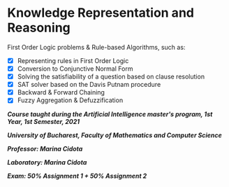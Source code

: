 # Knowledge Representation and Reasoning
First Order Logic problems & Rule-based Algorithms, such as:
- [x] Representing rules in First Order Logic
- [x] Conversion to Conjunctive Normal Form
- [x] Solving the satisfiability of a question based on clause resolution
- [x] SAT solver based on the Davis Putnam procedure
- [x] Backward & Forward Chaining
- [x] Fuzzy Aggregation & Defuzzification

***Course taught during the Artificial Intelligence master's program, 1st Year, 1st Semester, 2021***

***University of Bucharest, Faculty of Mathematics and Computer Science***

***Professor: Marina Cidota***

***Laboratory: Marina Cidota***

***Exam: 50% Assignment 1 + 50% Assignment 2***  
